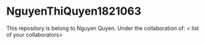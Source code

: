 # NguyenThiQuyen1821063
This repository is belong to Nguyen Quyen.
Under the collaboration of: 
< list of your collaborators>
